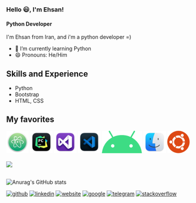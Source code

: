 ### Hello 😃, I'm Ehsan!
#### Python Developer
I'm Ehsan from Iran, and i'm a python developer =)

- 🌱 I’m currently learning Python 
- 😄 Pronouns: He/Him 

## Skills and Experience
* Python
* Bootstrap
* HTML, CSS

## My favorites
<div>
  <img src='Atom.png' with='60rem' height='60rem'>
  <img src='Pycharm.png' with='60rem' height='60rem'>
  <img src='Visual Studio.png' with='60rem' height='60rem'>
  <img src='Visual studio code.png' with='60rem' height='60rem'>
  <img src='andorid.png' with='60rem' height='60rem'>
  <img src='mac os.png' with='60rem' height='60rem'>
  <img src='ubuntu.png' with='60rem' height='60rem'>
</div>

<br>

<a href="https://github.com/ghost1372">
<img align="center" src="https://github-readme-stats.vercel.app/api/top-langs/?username=EhsanAmirahmadi&theme=tokyonight" />
</a>

</br>
</br>

![Anurag's GitHub stats](https://github-readme-stats.vercel.app/api?username=EhsanAmirahmadi&show_icons=true&theme=tokyonight)


[<img src='https://cdn.jsdelivr.net/npm/simple-icons@3.0.1/icons/github.svg' alt='github' height='40'>](https://github.com/https://github.com/EhsanAmirahmadi)  [<img src='https://cdn.jsdelivr.net/npm/simple-icons@3.0.1/icons/linkedin.svg' alt='linkedin' height='40'>](https://www.linkedin.com/in/https://www.linkedin.com/in/ehsan-amirahmadi-a44a35221//)  [<img src='https://cdn.jsdelivr.net/npm/simple-icons@3.0.1/icons/icloud.svg' alt='website' height='40'>](https://zil.ink/ehsanamirahmadi)  [<img src='https://cdn.jsdelivr.net/npm/simple-icons@3.0.1/icons/google.svg' alt='google' height='40'>](https://virgool.io/@ehsanamirahmadi)  [<img src='https://cdn.jsdelivr.net/npm/simple-icons@3.0.1/icons/telegram.svg' alt='telegram' height='40'>](https://t.me/EhsanAmirahmadi)  [<img src='https://cdn.jsdelivr.net/npm/simple-icons@3.0.1/icons/stackoverflow.svg' alt='stackoverflow' height='40'>](https://stackoverflow.com/users/16884635/ehsan-amirahmadi)  
<br>
